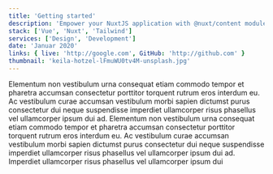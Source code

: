```yaml
---
title: 'Getting started'
description: 'Empower your NuxtJS application with @nuxt/content module: write in a content/ directory and fetch your Markdown, JSON, YAML and CSV files through a MongoDB like API, acting as a Git-based Headless CMS.'
stack: ['Vue', 'Nuxt', 'Tailwind']
services: ['Design', 'Development']
date: 'Januar 2020'
links: { live: 'http://google.com', GitHub: 'http://github.com' }
thumbnail: 'keila-hotzel-lFmuWU0tv4M-unsplash.jpg'
---
```


<projects-image-with-text img-left image="jasmin-ne-E0XAkKWCsjg-unsplash.jpg">
Elementum non vestibulum urna consequat etiam commodo tempor et pharetra accumsan consectetur porttitor torquent rutrum eros interdum eu. Ac vestibulum curae accumsan vestibulum morbi sapien dictumst purus consectetur dui neque suspendisse imperdiet ullamcorper risus phasellus vel ullamcorper ipsum dui ad.
</projects-image-with-text>

<projects-image-with-text sticky image="kin-li-rrLCVqZGNFk-unsplash.jpg">
Elementum non vestibulum urna consequat etiam commodo tempor et pharetra accumsan consectetur porttitor torquent rutrum eros interdum eu. Ac vestibulum curae accumsan vestibulum morbi sapien dictumst purus consectetur dui neque suspendisse imperdiet ullamcorper risus phasellus vel ullamcorper ipsum dui ad.
</projects-image-with-text>

<projects-callout right>
Imperdiet ullamcorper risus phasellus vel ullamcorper ipsum dui
</projects-callout>
